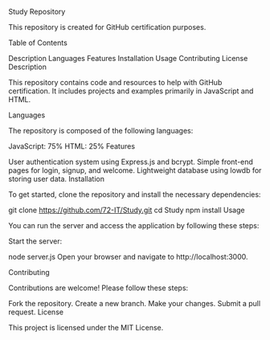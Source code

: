 Study Repository

This repository is created for GitHub certification purposes.

Table of Contents

Description
Languages
Features
Installation
Usage
Contributing
License
Description

This repository contains code and resources to help with GitHub certification. It includes projects and examples primarily in JavaScript and HTML.

Languages

The repository is composed of the following languages:

JavaScript: 75%
HTML: 25%
Features

User authentication system using Express.js and bcrypt.
Simple front-end pages for login, signup, and welcome.
Lightweight database using lowdb for storing user data.
Installation

To get started, clone the repository and install the necessary dependencies:

git clone https://github.com/72-IT/Study.git
cd Study
npm install
Usage

You can run the server and access the application by following these steps:

Start the server:

node server.js
Open your browser and navigate to http://localhost:3000.

Contributing

Contributions are welcome! Please follow these steps:

Fork the repository.
Create a new branch.
Make your changes.
Submit a pull request.
License

This project is licensed under the MIT License.
